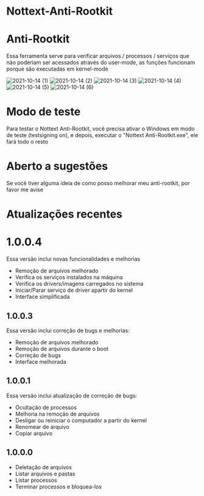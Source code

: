 # Nottext-Anti-Rootkit

# Anti-Rootkit
Essa ferramenta serve para verificar arquivos / processos / serviços que não poderiam ser acessados através do user-mode, as funções funcionam porque são executadas em kernel-mode<br/>

![2021-10-14 (1)](https://user-images.githubusercontent.com/51800283/137385420-e3e25190-f93a-409e-879f-c5be3977a649.png)
![2021-10-14 (2)](https://user-images.githubusercontent.com/51800283/137385426-15b0573c-e590-4658-8793-3b3a118a708b.png)
![2021-10-14 (3)](https://user-images.githubusercontent.com/51800283/137385433-3a9aa942-882f-4a6c-9913-2e71e2b4d81e.png)
![2021-10-14 (4)](https://user-images.githubusercontent.com/51800283/137385439-466c617d-fd08-41ea-bced-4e8e80b659bf.png)
![2021-10-14 (5)](https://user-images.githubusercontent.com/51800283/137385445-21c98ee7-1af3-4892-8a3e-770a3c8d409b.png)
![2021-10-14 (6)](https://user-images.githubusercontent.com/51800283/137385459-0ccce15b-6bf7-4b67-8a36-ea3874889a7a.png)

# Modo de teste
Para testar o Nottext Anti-Rootkit, você precisa ativar o Windows em modo de teste (testsigning on), e depois, executar o "Nottext Anti-Rootkit.exe", ele fará todo o resto

# Aberto a sugestões
Se você tiver alguma ideia de como posso melhorar meu anti-rootkit, por favor me avise

# Atualizações recentes

# 1.0.0.4
Essa versão inclui novas funcionalidades e melhorias
- Remoção de arquivos melhorado
- Verifica os serviços instalados na máquina
- Verifica os drivers/imagens carregados no sistema
- Iniciar/Parar serviço de driver apartir do kernel
- Interface simplificada

## 1.0.0.3
Essa versão inclui correção de bugs e melhorias:
- Remoção de arquivos melhorado
- Remoção de arquivos durante o boot
- Correção de bugs
- Interface melhorada

## 1.0.0.1
Essa versão inclui atualização de correção de bugs:
- Ocultação de processos
- Melhoria na remoção de arquivos
- Desligar ou reiniciar o computador a partir do kernel
- Renomear de arquivo
- Copiar arquivo

## 1.0.0.0
- Deletação de arquivos
- Listar arquivos e pastas
- Listar processos
- Terminar processos e bloquea-los
